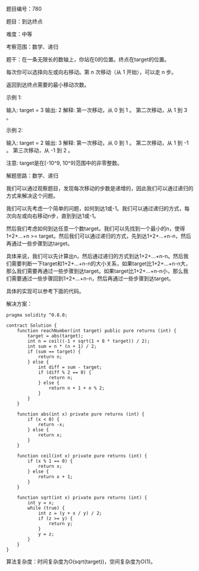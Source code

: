 题目编号：780

题目：到达终点

难度：中等

考察范围：数学、递归

题干：在一条无限长的数轴上，你站在0的位置。终点在target的位置。

每次你可以选择向左或向右移动。第 n 次移动（从 1 开始），可以走 n 步。

返回到达终点需要的最小移动次数。

示例 1:

输入: target = 3
输出: 2
解释:
第一次移动，从 0 到 1 。
第二次移动，从 1 到 3 。

示例 2:

输入: target = 2
输出: 3
解释:
第一次移动，从 0 到 1 。
第二次移动，从 1 到 -1 。
第三次移动，从 -1 到 2 。

注意:
target是在[-10^9, 10^9]范围中的非零整数。

解题思路：数学、递归

我们可以通过观察题目，发现每次移动的步数是递增的，因此我们可以通过递归的方式来解决这个问题。

我们可以先考虑一个简单的问题，如何到达1或-1。我们可以通过递归的方式，每次向左或向右移动n步，直到到达1或-1。

然后我们考虑如何到达任意一个数target。我们可以先找到一个最小的n，使得1+2+...+n >= target。然后我们可以通过递归的方式，先到达1+2+...+n-n，然后再通过一些步骤到达target。

具体来说，我们可以先计算出n，然后通过递归的方式到达1+2+...+n-n。然后我们需要判断一下target和1+2+...+n-n的大小关系，如果target比1+2+...+n-n大，那么我们需要再通过一些步骤到达target。如果target比1+2+...+n-n小，那么我们需要通过一些步骤回到1+2+...+n-n，然后再通过一些步骤到达target。

具体的实现可以参考下面的代码。

解决方案：

```
pragma solidity ^0.8.0;

contract Solution {
    function reachNumber(int target) public pure returns (int) {
        target = abs(target);
        int n = ceil((-1 + sqrt(1 + 8 * target)) / 2);
        int sum = n * (n + 1) / 2;
        if (sum == target) {
            return n;
        } else {
            int diff = sum - target;
            if (diff % 2 == 0) {
                return n;
            } else {
                return n + 1 + n % 2;
            }
        }
    }

    function abs(int x) private pure returns (int) {
        if (x < 0) {
            return -x;
        } else {
            return x;
        }
    }

    function ceil(int x) private pure returns (int) {
        if (x % 1 == 0) {
            return x;
        } else {
            return x + 1;
        }
    }

    function sqrt(int x) private pure returns (int) {
        int y = x;
        while (true) {
            int z = (y + x / y) / 2;
            if (z >= y) {
                return y;
            }
            y = z;
        }
    }
}
```

算法复杂度：时间复杂度为O(sqrt(target))，空间复杂度为O(1)。